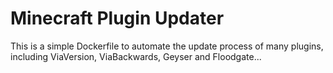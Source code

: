 # Minecraft Plugin Updater
This is a simple Dockerfile to automate the update process of many plugins, including ViaVersion, ViaBackwards, Geyser and Floodgate...
